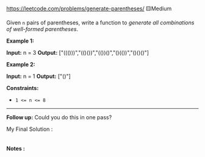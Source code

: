 https://leetcode.com/problems/generate-parentheses/
🟨Medium

Given `n` pairs of parentheses, write a function to _generate all combinations of well-formed parentheses_.

**Example 1:**

**Input:** n = 3
**Output:** ["((()))","(()())","(())()","()(())","()()()"]

**Example 2:**

**Input:** n = 1
**Output:** ["()"]

**Constraints:**

- `1 <= n <= 8`

---
**Follow up:** Could you do this in one pass?

My Final Solution :
```cpp live:true sym:"GenerateParentheses_v?" file:"22.GenerateParentheses.cpp"
```
#### Notes :
